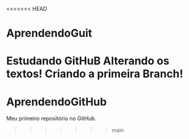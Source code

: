<<<<<<< HEAD
# AprendendoGuit
Estudando GitHuB
Alterando os textos!
Criando a primeira Branch!
=======
# AprendendoGitHub
Meu primeiro repositório no *GitHub*.
>>>>>>> main
